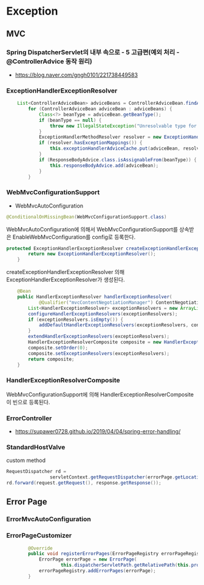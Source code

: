 # Exception 

## MVC

### Spring DispatcherServlet의 내부 속으로 - 5 고급편(예외 처리 - @ControllerAdvice  동작 원리)

- https://blog.naver.com/gngh0101/221738449583

### ExceptionHandlerExceptionResolver

~~~java
	List<ControllerAdviceBean> adviceBeans = ControllerAdviceBean.findAnnotatedBeans(getApplicationContext());
		for (ControllerAdviceBean adviceBean : adviceBeans) {
			Class<?> beanType = adviceBean.getBeanType();
			if (beanType == null) {
				throw new IllegalStateException("Unresolvable type for ControllerAdviceBean: " + adviceBean);
			}
			ExceptionHandlerMethodResolver resolver = new ExceptionHandlerMethodResolver(beanType);
			if (resolver.hasExceptionMappings()) {
				this.exceptionHandlerAdviceCache.put(adviceBean, resolver);
			}
			if (ResponseBodyAdvice.class.isAssignableFrom(beanType)) {
				this.responseBodyAdvice.add(adviceBean);
			}
		}
~~~

### WebMvcConfigurationSupport

- WebMvcAutoConfiguration
~~~java
@ConditionalOnMissingBean(WebMvcConfigurationSupport.class)
~~~

WebMvcAutoConfiguration에 의해서 WebMvcConfigurationSupport를 상속받은 EnableWebMvcConfiguration를 config로 등록한다.

~~~java
protected ExceptionHandlerExceptionResolver createExceptionHandlerExceptionResolver() {
		return new ExceptionHandlerExceptionResolver();
	}
~~~

createExceptionHandlerExceptionResolver 의해 ExceptionHandlerExceptionResolver가 생성된다. 

~~~java
	@Bean
	public HandlerExceptionResolver handlerExceptionResolver(
			@Qualifier("mvcContentNegotiationManager") ContentNegotiationManager contentNegotiationManager) {
		List<HandlerExceptionResolver> exceptionResolvers = new ArrayList<>();
		configureHandlerExceptionResolvers(exceptionResolvers);
		if (exceptionResolvers.isEmpty()) {
			addDefaultHandlerExceptionResolvers(exceptionResolvers, contentNegotiationManager);
		}
		extendHandlerExceptionResolvers(exceptionResolvers);
		HandlerExceptionResolverComposite composite = new HandlerExceptionResolverComposite();
		composite.setOrder(0);
		composite.setExceptionResolvers(exceptionResolvers);
		return composite;
	}
~~~


### HandlerExceptionResolverComposite

WebMvcConfigurationSupport에 의해 HandlerExceptionResolverComposite이 빈으로 등록된다. 


### ErrorController

- https://supawer0728.github.io/2019/04/04/spring-error-handling/



### StandardHostValve

custom method 

~~~java 
RequestDispatcher rd =
                servletContext.getRequestDispatcher(errorPage.getLocation());
rd.forward(request.getRequest(), response.getResponse());
~~~



## Error Page

### ErrorMvcAutoConfiguration

### ErrorPageCustomizer

~~~java
        @Override
		public void registerErrorPages(ErrorPageRegistry errorPageRegistry) {
			ErrorPage errorPage = new ErrorPage(
					this.dispatcherServletPath.getRelativePath(this.properties.getError().getPath()));
			errorPageRegistry.addErrorPages(errorPage);
		}
~~~



